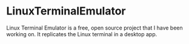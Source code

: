 # LinuxTerminalEmulator
Linux Terminal Emulator is a free, open source project that I have been working on. It replicates the Linux terminal in a desktop app.
